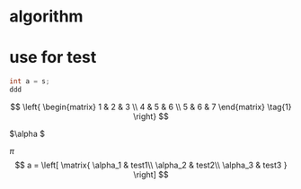 # algorithm #
# use for test #
```c++
int a = s;
ddd
```

$$
\left{
\begin{matrix}
 1 & 2 & 3 \\
 4 & 5 & 6 \\
 5 & 6 & 7
\end{matrix} \tag{1}  
\right}
$$

$\alpha $



$\pi$
$$
a = \left[
\matrix{
  \alpha_1 & test1\\
  \alpha_2 & test2\\
  \alpha_3 & test3 
}
\right]
$$
